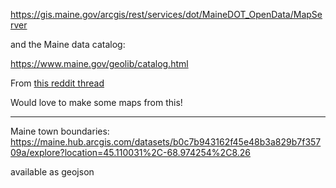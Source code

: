 https://gis.maine.gov/arcgis/rest/services/dot/MaineDOT_OpenData/MapServer

and the Maine data catalog:

https://www.maine.gov/geolib/catalog.html

From [this reddit thread](https://www.reddit.com/r/Maine/comments/10w0wg8/roads_of_maine/j7kw7os/)

Would love to make some maps from this!

------

Maine town boundaries: https://maine.hub.arcgis.com/datasets/b0c7b943162f45e48b3a829b7f35709a/explore?location=45.110031%2C-68.974254%2C8.26

available as geojson